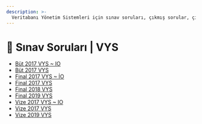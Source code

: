 ```yaml
---
description: >-
  Veritabanı Yönetim Sistemleri için sınav soruları, çıkmış sorular, çıkmışlar, önceki senelerde çıkan sorular
---
```


# 📃 Sınav Soruları \| VYS

<!--YPackage.YGitbookIntegration-tarafından-otomatik-oluşturulmuştur-->

- [Büt 2017 VYS ~ IO](B%C3%BCt%202017%20VYS%20~%20IO.pdf)
- [Büt 2017 VYS](B%C3%BCt%202017%20VYS.pdf)
- [Final 2017 VYS ~ İO](Final%202017%20VYS%20~%20%C4%B0O.pdf)
- [Final 2017 VYS](Final%202017%20VYS.pdf)
- [Final 2018 VYS](Final%202018%20VYS.pdf)
- [Final 2019 VYS](Final%202019%20VYS.pdf)
- [Vize 2017 VYS ~ IO](Vize%202017%20VYS%20~%20IO.pdf)
- [Vize 2017 VYS](Vize%202017%20VYS.pdf)
- [Vize 2019 VYS](Vize%202019%20VYS.pdf)

<!--YPackage.YGitbookIntegration-tarafından-otomatik-oluşturulmuştur-->
